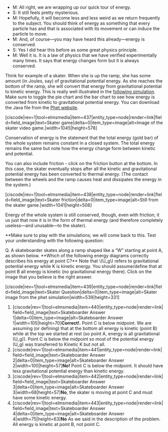 - M: All right, we are wrapping up our quick tour of energy.
- S: It still feels pretty mysterious.
- M: Hopefully, it will become less and less weird as we return frequently to the subject. You should think of energy as something that every particle has and that is associated with its movement or can induce the particle to move.
- M: And, of course—you may have heard this already—energy is conserved.
- S: Yes I did hear this before as some great physics principle.
- M: Well it is. It is a law of physics that we have verified experimentally many times. It says that energy changes form but it is always conserved.

Think for example of a skater. When she is up the ramp, she has some amount (in Joules, say) of gravitational potential energy. As she reaches the bottom of the ramp, she will convert that energy from gravitational potential to kinetic energy. This is really well illustrated in the [following simulation](https://phet.colorado.edu/sims/html/energy-skate-park-basics/latest/energy-skate-park-basics_en.html). Make sure to toggle the pie chart and the bar chart to see how energy is converted from kinetic to gravitational potential energy. You can download the Java file from the [Phet website](https://phet.colorado.edu/en/simulation/energy-skate-park-basics).

[ciscode|rev=1|tool=elmsmedia|item=437|entity_type=node|render=link|field=field_image|text=Skater game|delta=0|item_type=image|alt=Image of the skater video game.|width=1045|height=578]

Conservation of energy is the statement that the total energy (gold bar) of the whole system remains constant in a closed system. The total energy remains the same but note how the energy change form between kinetic and potential.

You can also include friction - click on the friction button at the bottom. In this case, the skater eventually stops after all the kinetic and gravitational potential energy has been converted to thermal energy. (The contact between the wheels and the ramp causes heat and dissipates the energy in the system.)

[ciscode|rev=1|tool=elmsmedia|item=438|entity_type=node|render=link|field=field_image|text=Skater friction|delta=0|item_type=image|alt=Still from the skater game.|width=1041|height=508]

Energy of the whole system is still conserved, though, even with friction; it us just that now it is in the form of thermal energy (and therefore completely useless—and unusable—to the skater).

\*\*Make sure to play with the simulations; we will come back to this. Test your understanding with the following question:

<div class="question">Q. A skateboarder skates along a ramp shaped like a “W” starting at point A, as shown below. **Which of the following energy diagrams correctly describes his energy at point C?** Note that \(U_g\) refers to gravitational potential energy while K is kinetic energy. You should assume/define that at point B all energy is kinetic (no gravitational energy there). Click on the image that you believe is the right answer.

[ciscode|rev=1|tool=elmsmedia|item=439|entity_type=node|render=link|field=field_image|text=Skater Question|delta=0|item_type=image|alt=Skater image from the phet simulation|width=539|height=331]

1. [ciscode|rev=1|tool=elmsmedia|item=440|entity_type=node|render=link|field=field_image|text=Skateboarder Answer 1|delta=0|item_type=image|alt=Skateboarder Answer 1|width=105|height=70]**Correct!.** Point C is below midpoint. We are assuming (or defining) that at the bottom all energy is kinetic (point B) while at the top we started at rest (so point A, energy is all gravitational \(U_g\)). Point C is below the midpoint so most of the potential energy \(U_g\) was transferred to Kinetic K but not all.
2. [ciscode|rev=1|tool=elmsmedia|item=441|entity_type=node|render=link|field=field_image|text=Skateboarder Answer 2|delta=0|item_type=image|alt=Skateboarder Answer 2|width=100|height=57]**No!** Point C is below the midpoint. It should have less gravitational potential energy than kinetic energy.
3. [ciscode|rev=1|tool=elmsmedia|item=442|entity_type=node|render=link|field=field_image|text=Skateboarder Answer 3|delta=0|item_type=image|alt=Skateboarder Answer 3|width=68|height=57]**No**, the skater is moving at point C and must have some kinetic energy.
4. [ciscode|rev=1|tool=elmsmedia|item=443|entity_type=node|render=link|field=field_image|text=Skateboarder Answer 4|delta=0|item_type=image|alt=Skateboarder Answer 4|width=75|height=63]**No** As we said in the description of the problem. All energy is kinetic at point B, not point C.

</div>